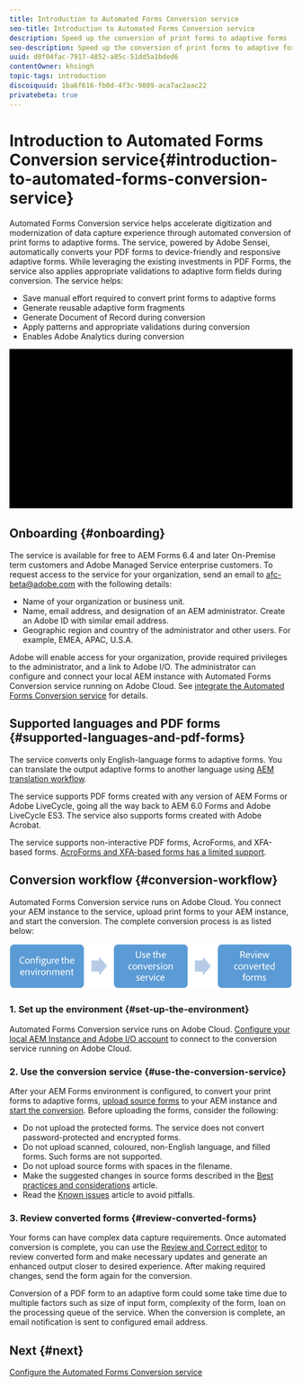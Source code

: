 ```yaml
---
title: Introduction to Automated Forms Conversion service
seo-title: Introduction to Automated Forms Conversion service
description: Speed up the conversion of print forms to adaptive forms 
seo-description: Speed up the conversion of print forms to adaptive forms
uuid: d0f04fac-7917-4852-a85c-51dd5a1bded6
contentOwner: khsingh
topic-tags: introduction
discoiquuid: 1ba6f616-fb0d-4f3c-9889-aca7ac2aac22
privatebeta: true
---
```


# Introduction to Automated Forms Conversion service{#introduction-to-automated-forms-conversion-service}

Automated Forms Conversion service helps accelerate digitization and modernization of data capture experience through automated conversion of print forms to adaptive forms. The service, powered by Adobe Sensei, automatically converts your PDF forms to device-friendly and responsive adaptive forms. While leveraging the existing investments in PDF Forms, the service also applies appropriate validations to adaptive form fields during conversion. The service helps:

* Save manual effort required to convert print forms to adaptive forms
* Generate reusable adaptive form fragments
* Generate Document of Record during conversion
* Apply patterns and appropriate validations during conversion
* Enables Adobe Analytics during conversion

<!--
Comment Type: annotation
Last Modified By: asgupta
Last Modified Date: 2018-11-21T07:45:55.878-0500
Can a visual help better? Lots of bullet points to read for an overview. Or reduce word count. One way is to not write full sentences.
-->

<!--
Comment Type: annotation
Last Modified By: asgupta
Last Modified Date: 2018-11-21T07:45:19.346-0500
effort not labour. Also, labor not labour.
-->

![It is simple. You just provide us the source forms and leave everything to us. We will provide you beautiful adaptive forms. Of course, you will tinker with the output to your satisfaction. ](assets/introduction.gif)

## Onboarding {#onboarding}

<!--
Comment Type: annotation
Last Modified By: asgupta
Last Modified Date: 2018-11-21T07:11:53.395-0500
Sounds like it should come before workflow. If it must come after w/f then elaborate in title what is being overboarded. Gerund.
-->

The service is available for free to AEM Forms 6.4 and later On-Premise term customers and Adobe Managed Service enterprise customers. To request access to the service for your organization, send an email to [afc-beta@adobe.com](mailto:afc-beta@adobe.com) with the following details:

* Name of your organization or business unit.  
* Name, email address, and designation of an AEM administrator. Create an Adobe ID with similar email address.  
* Geographic region and country of the administrator and other users. For example, EMEA, APAC, U.S.A.

Adobe will enable access for your organization, provide required privileges to the administrator, and a link to Adobe I/O. The administrator can configure and connect your local AEM instance with Automated Forms Conversion service running on Adobe Cloud. See [integrate the Automated Forms Conversion service](configure-the-automated-forms-conversion-service.md) for details.

<!--
Comment Type: annotation
Last Modified By: asgupta
Last Modified Date: 2018-11-21T07:05:29.754-0500
Branding. Adobe I/O
-->

<!--
Comment Type: annotation
Last Modified By: asgupta
Last Modified Date: 2018-11-21T07:56:03.973-0500
Froms?!
-->

## Supported languages and PDF forms {#supported-languages-and-pdf-forms}

<!--
Comment Type: annotation
Last Modified By: asgupta
Last Modified Date: 2018-11-21T07:11:38.823-0500
title case.
-->

<!--
Comment Type: annotation
Last Modified By: khsingh
Last Modified Date: 2018-11-21T09:33:33.003-0500

-->

The service converts only English-language forms to adaptive forms. You can translate the output adaptive forms to another language using [AEM translation workflow](https://helpx.adobe.com/experience-manager/6-5/forms/using/using-aem-translation-workflow-to-localize-adaptive-forms.html).

The service supports PDF forms created with any version of AEM Forms or Adobe LiveCycle, going all the way back to AEM 6.0 Forms and Adobe LiveCycle ES3. The service also supports forms created with Adobe Acrobat.

The service supports non-interactive PDF forms, AcroForms, and XFA-based forms. [AcroForms and XFA-based forms has a limited support](/known-issues/jcr:content.md).

<!--
Comment Type: annotation
Last Modified By: asgupta
Last Modified Date: 2018-11-21T07:06:12.689-0500
Not part of w/f topic. Remove. Link to RNs.
-->

<!--
Comment Type: annotation
Last Modified By: asgupta
Last Modified Date: 2018-11-21T07:54:23.519-0500
using, not with.
-->

<!--
Comment Type: annotation
Last Modified By: asgupta
Last Modified Date: 2018-11-21T07:54:57.761-0500
English-language forms.
-->

## Conversion workflow  {#conversion-workflow}

<!--
Comment Type: annotation
Last Modified By: asgupta
Last Modified Date: 2018-11-21T06:49:26.826-0500
Need better title. Also, use sentence case.
-->

Automated Forms Conversion service runs on Adobe Cloud. You connect your AEM instance to the service, upload print forms to your AEM instance, and start the conversion. The complete conversion process is as listed below:

<!--
Comment Type: annotation
Last Modified By: asgupta
Last Modified Date: 2018-11-21T07:17:59.738-0500
Remove parenthetical content. These must already be covered below in detailed steps. From overview of this H1, no need to mention all details.
-->

![](assets/workflow.png)

### 1. Set up the environment {#set-up-the-environment}

<!--
Comment Type: remark
Last Modified By: Khushwant Singh (khsingh)
Last Modified Date: 2018-11-21T08:57:03.211-0500
<p>Call out these 3 top-level steps before details start.</p>
<p>Can be just an UL or a quick diagram (<a href="https://helpx.adobe.com/content/dam/help/en/experience-manager/6-4/sites/administering/using/rich-text-editor/jcr_content/main-pars/image_2035059177/rte_workflow_v1.png" target="_blank">example</a>).<br /> </p>
<ul>
<li>Configure the environment</li>
<li>Use the conversion service</li>
<li>Review converted forms</li>
</ul>
-->

Automated Forms Conversion service runs on Adobe Cloud. [Configure your local AEM Instance and Adobe I/O account](configure-the-automated-forms-conversion-service.md) to connect to the conversion service running on Adobe Cloud.

<!--
Comment Type: annotation
Last Modified By: asgupta
Last Modified Date: 2018-11-21T07:22:56.068-0500
with keywords?
-->

<!--
Comment Type: annotation
Last Modified By: asgupta
Last Modified Date: 2018-11-21T07:23:28.361-0500
are all mapped...
-->

<!--
Comment Type: annotation
Last Modified By: asgupta
Last Modified Date: 2018-11-21T07:23:39.508-0500
Space.
-->

<!--
Comment Type: annotation
Last Modified By: asgupta
Last Modified Date: 2018-11-21T07:24:58.106-0500
Another idea to lessen the word count is to hyphenate like "organization-specific mapping and properties." 4 instead of 7 words :)
-->

<!--
Comment Type: annotation
Last Modified By: asgupta
Last Modified Date: 2018-11-21T07:25:50.144-0500
via email. Or just remove via email to shorten.
-->

<!--
Comment Type: annotation
Last Modified By: asgupta
Last Modified Date: 2018-11-21T07:26:13.167-0500
AEM instance.
-->

<!--
Comment Type: annotation
Last Modified By: asgupta
Last Modified Date: 2018-11-21T07:26:38.640-0500
for conversion.
-->

<!--
Comment Type: annotation
Last Modified By: asgupta
Last Modified Date: 2018-11-21T07:31:40.657-0500
Can re-write as, "Install AEM Forms add-on package to avail AEM Forms capabilities and Conversion Manager package to avail x, y, and z."
-->

<!--
Comment Type: draft

<ol>
<li><p><strong>Install AEM Forms add-on package and Conversion Manager package:</strong> Install <a href="aem-forms-automated-forms-conversion-service-beta.md" target="_blank">AEM Forms add-on package</a> to avail AEM Forms capabilities and <a href="aem-forms-automated-forms-conversion-service-beta.md" target="_blank">Conversion Manager</a> package to avail conversion service capabilities.</p> </li>
<li><p><strong>Create an adaptive form theme:</strong> You can use a theme to provide a unique or organization-specific appearance to your adaptive forms. You can apply an out-of-the-box theme provided with adaptive forms or <a href="https://helpx.adobe.com/experience-manager/6-5/forms/using/themes.html">create a custom theme</a> of your own.</p> </li>
<li><p><strong>Create an adaptive form template: </strong>A template contains a set of adaptive form components common for a set of forms. For example, identical header, footer, and logo for the forms of an organization. You can use the <a href="https://helpx.adobe.com/experience-manager/6-5/forms/using/template-editor.html">template editor</a> to create a template. </p> </li>
<li><p><strong>Configure email notifications:</strong> <a href="configure-the-automated-forms-conversion-service.md#main-pars-header-393337952">Configure email-service</a> to receive the status of conversion.</p> </li>
<li><p><strong>Configure the cloud service:</strong> Create a <a href="configure-the-automated-forms-conversion-service.md#configure-the-cloud-service">cloud service configuration</a> to connect your AEM instance to the conversion service. It also allows you to specify a template, theme, and form fragments for conversion.</p> </li>
<li><p><strong>(Optional) Customize meta-model:</strong> Meta-model defines mapping for all the adaptive form components. For example, a print form field with keywords phone, telephone, mobile phone, work phone, home phone, telephone number, telephone no, and phone number are all mapped to the adaptive form’s telephone component. It also allows the service to pre-configure validations, rules, data patterns, help text, and accessibility properties of adaptive form components.Extend the default meta-model to add organization-specific mapping and validations.</p> </li>
</ol>
-->

### 2. Use the conversion service {#use-the-conversion-service}

After your AEM Forms environment is configured, to convert your print forms to adaptive forms, [upload source forms](convert-existing-forms-to-adaptive-forms.md) to your AEM instance and [start the conversion](convert-existing-forms-to-adaptive-forms.md#run-the-conversion). Before uploading the forms, consider the following:

* Do not upload the protected forms. The service does not convert password-protected and encrypted forms. 
* Do not upload scanned, coloured, non-English language, and filled forms. Such forms are not supported.  
* Do not upload source forms with spaces in the filename.  
* Make the suggested changes in source forms described in the [Best practices and considerations](styles-and-pattern--considerations-and-best-practices-.md) article.
* Read the [Known issues](aem-forms-automated-forms-conversion-service-beta.md) article to avoid pitfalls.

<!--
Comment Type: draft

<ol>
<li></li>
<li><p><strong>Start the conversion</strong>: Select the folder containing the print forms and <a href="convert-existing-forms-to-adaptive-forms.md#run-the-conversion" target="_blank">start the conversion</a>. On the dialog box, select a cloud service configuration, specify output location, and click start conversion. Source forms are uploaded to Adobe Cloud for conversion.</p> </li>
<draft-comment type="draft">
<li>Step text</li>
</draft-comment>
<draft-comment type="draft">
<li>Step text</li>
</draft-comment>
<draft-comment type="draft">
<li>Step text</li>
</draft-comment>
</ol>
-->

### 3. Review converted forms {#review-converted-forms}

Your forms can have complex data capture requirements. Once automated conversion is complete, you can use the [Review and Correct editor](review-correct-ui-edited.md) to review converted form and make necessary updates and generate an enhanced output closer to desired experience. After making required changes, send the form again for the conversion.

Conversion of a PDF form to an adaptive form could some take time due to multiple factors such as size of input form, complexity of the form, loan on the processing queue of the service. When the conversion is complete, an email notification is sent to configured email address.

<!--
Comment Type: draft

<ol>
<li><p><strong>Set up the environment</strong>: Before starting the conversion, connect your AEM Forms instance to the conversion service running on Adobe I/O, prepare templates, prepare themes, customize meta-model, and configure email service:</p>
<ol>
<li>Install <a href="https://helpx.adobe.com/experience-manager/6-5/forms/using/installing-configuring-aem-forms-osgi.html" target="_blank">AEM Forms add-on package</a> and <a href="configure-the-automated-forms-conversion-service.md#download-and-install-the-connector-package" target="_blank">Conversion Manager package</a>: Install AEM Forms add-on package to avail AEM Forms capabilities and Conversion Manager package to avail conversion service capabilities.<br /> </li>
<li>Create an adaptive form theme: A theme provides a unique appearance and style to an adaptive form. You can apply out of the box themes provided with adaptive forms or <a href="https://helpx.adobe.com/experience-manager/6-5/forms/using/themes.html" target="_blank">create custom themes</a> of your own.</li>
<li>Create an adaptive form template: A template contains a set of adaptive form components common for a set of forms. For example, identical header, footer, and logo for the forms of an organization. You can use the <a href="https://helpx.adobe.com/experience-manager/6-5/forms/using/template-editor.html" target="_blank">template editor</a> to create a template. <br /> </li>
<li>Customize meta-model: Meta-model defines mapping for all the adaptive form components. For example, a print form field with keywords phone, telephone, mobile phone, work phone, home phone, telephone number, telephone no, and phone number are all mapped to the adaptive form’s telephone component. It also allows the service to pre-configure validations, rules, data patterns, help text, and accessibility properties of adaptive form components. Extend the default meta-model to add organization-specific mapping and validations.</li>
<li>Configure email notifications: <a href="configure-the-automated-forms-conversion-service.md#main-pars-header-393337952" target="_blank">Configure email-service</a> to receive the status of conversion.<br /> </li>
<li>Configure cloud services: Create a <a href="configure-the-automated-forms-conversion-service.md#configure-the-cloud-service" target="_blank">cloud service configuration</a> to connect your AEM instance to the conversion service. It also allows you to specify a template, theme, and form fragments for conversion.</li>
</ol>
<draft-comment lastmodifiedby="asgupta" lastmodifieddate="2018-11-21T07:22:56.068-0500" type="annotation">
with keywords?
</draft-comment>
<draft-comment lastmodifiedby="asgupta" lastmodifieddate="2018-11-21T07:23:28.361-0500" type="annotation">
are all mapped...
</draft-comment>
<draft-comment lastmodifiedby="asgupta" lastmodifieddate="2018-11-21T07:23:39.508-0500" type="annotation">
Space.
</draft-comment>
<draft-comment lastmodifiedby="asgupta" lastmodifieddate="2018-11-21T07:24:58.106-0500" type="annotation">
Another idea to lessen the word count is to hyphenate like "organization-specific mapping and properties." 4 instead of 7 words :)
</draft-comment>
<draft-comment lastmodifiedby="asgupta" lastmodifieddate="2018-11-21T07:25:50.144-0500" type="annotation">
via email. Or just remove via email to shorten.
</draft-comment>
<draft-comment lastmodifiedby="asgupta" lastmodifieddate="2018-11-21T07:26:13.167-0500" type="annotation">
AEM instance.
</draft-comment>
<draft-comment lastmodifiedby="asgupta" lastmodifieddate="2018-11-21T07:26:38.640-0500" type="annotation">
for conversion.
</draft-comment>
<draft-comment lastmodifiedby="asgupta" lastmodifieddate="2018-11-21T07:31:40.657-0500" type="annotation">
Can re-write as, "Install AEM Forms add-on package to avail AEM Forms capabilities and Conversion Manager package to avail x, y, and z."
</draft-comment>
<draft-comment color="yellow" lastmodifiedby="asgupta" lastmodifieddate="2018-11-21T07:10:33.343-0500" prevfirstname="Ashish" prevlastname="Gupta ." type="remark">
<p><strong>Workflow diagram</strong></p>
<p>Place before detailed text. Ideally, at the beginning and set the sequence of the textual instructions.</p>
<p>Sleek arrows. Too big.</p>
<p>Can add color coding to demarcate AEM and Adobe Cloud.</p>
<p>The icons used in w/f diagram should ideally match with icons used in UI.</p>
<p>Ampersand usage in Review and Correct.<br /> </p>
</draft-comment></li>
<li><p><strong>Use the conversion service</strong>: Use the conversion service to convert print PDF forms available on your AEM Forms instance to adaptive forms. To convert the forms:</p>
<ol>
<li><a href="convert-existing-forms-to-adaptive-forms.md" target="_blank">Upload source forms</a>: Upload the forms to be converted to a folder on your AEM Forms instance. The conversion is run on all the source forms available in the folder.<br /> </li>
<li><a href="convert-existing-forms-to-adaptive-forms.md#run-the-conversion" target="_blank">Start the conversion</a>: Select the folder containing the source forms and start the conversion. On the dialog box, select a cloud service configuration, specify output location, and click start conversion. Source forms are uploaded to Adobe Cloud for conversion.</li>
</ol> <p>On successful conversion, an adaptive form and its schema are generated and downloaded to your AEM Forms instance. Adaptive forms fragments its schemas are also generated, if applicable.</p>
<draft-comment lastmodifiedby="asgupta" lastmodifieddate="2018-11-21T07:35:20.093-0500" type="annotation">
Conversion service supports only x,y,andz.
</draft-comment>
<draft-comment lastmodifiedby="asgupta" lastmodifieddate="2018-11-21T07:48:01.424-0500" type="annotation">
the dialog is not named start conversion.
</draft-comment>
<draft-comment lastmodifiedby="asgupta" lastmodifieddate="2018-11-21T07:49:31.255-0500" type="annotation">
The second half of 2.b is not about starting the conversion. It is conceptual info about post-conversion.
</draft-comment></li>
<li><p><strong>Review converted forms</strong>: Your forms can have complex data capture requirements. Once automated conversion is complete, you can use the <a href="review-correct-ui-edited.md" target="_blank">Review and Correct editor</a> to review converted form and make necessary updates and generate an enhanced output closer to desired experience. After making required changes, resend the forms to the conversion service. </p> <p>Conversion of a PDF form to an adaptive form might take some time based on the load on the Adobe I/O servers. When the conversion is complete, an email notification is sent to configured email address.</p>  
<draft-comment lastmodifiedby="asgupta" lastmodifieddate="2018-11-21T07:09:03.159-0500" type="annotation">
Ampersand?
</draft-comment>
<draft-comment lastmodifiedby="asgupta" lastmodifieddate="2018-11-21T07:51:33.029-0500" type="annotation">
I think it should be real-world. Not sure. Check in Acrolinx.
</draft-comment>
<draft-comment lastmodifiedby="asgupta" lastmodifieddate="2018-11-21T07:52:25.596-0500" type="annotation">
Just say, you can review converted form to make necessary updates.... Saying review quality of conversion may hint that there are issues with quality :)
</draft-comment>
<draft-comment lastmodifiedby="asgupta" lastmodifieddate="2018-11-21T07:52:46.752-0500" type="annotation">
the required
</draft-comment>
<draft-comment lastmodifiedby="asgupta" lastmodifieddate="2018-11-21T07:53:44.175-0500" type="annotation">
Are the forms automatically sent? If yes, then this is correct. Just FYI conceptual info. If not automatically sent, then mention as actionable info. "After making the required changes, re-send the forms to the conversion service."
</draft-comment></li>
<draft-comment type="draft">
<li>Step text</li>
</draft-comment>
<draft-comment type="draft">
<li>Step text</li>
</draft-comment>
</ol>
-->

<!--
Comment Type: draft

<h2>Prerequisites </h2>
-->

<!--
Comment Type: draft

<p>Before you can use the Automated Forms Conversion service, ensure the following to create an integration on Adobe I/O:</p>
<ul>
<li>An Adobe ID account that has administrator privileges for the organization.</li>
<li>The Automated Forms Conversion service is enabled for your organization.</li>
</ul>
-->

## Next {#next}

[Configure the Automated Forms Conversion service](configure-the-automated-forms-conversion-service.md)
